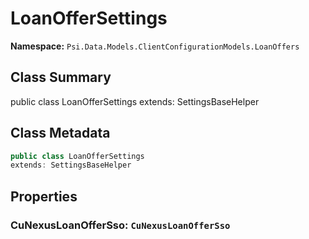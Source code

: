 # LoanOfferSettings

**Namespace:** `Psi.Data.Models.ClientConfigurationModels.LoanOffers`

## Class Summary

public class LoanOfferSettings
extends: SettingsBaseHelper

## Class Metadata

```typescript
public class LoanOfferSettings
extends: SettingsBaseHelper
```

## Properties

### CuNexusLoanOfferSso: `CuNexusLoanOfferSso`
